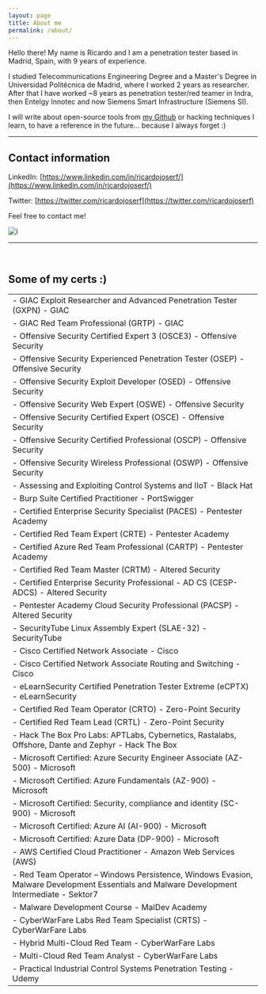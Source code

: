 ```yaml
---
layout: page
title: About me
permalink: /about/
---
```



Hello there! My name is Ricardo and I am a penetration tester based in Madrid, Spain, with 9 years of experience. 

I studied Telecommunications Engineering Degree and a Master's Degree in Universidad Politécnica de Madrid, where I worked 2 years as researcher. After that I have worked ~8 years as penetration tester/red teamer in Indra, then Entelgy Innotec and now Siemens Smart Infrastructure (Siemens SI).

I will write about open-source tools from [my Github](https://github.com/ricardojoserf) or hacking techniques I learn, to have a reference in the future... because I always forget :)

-------------------------------

## Contact information

LinkedIn: [https://www.linkedin.com/in/ricardojoserf/](https://www.linkedin.com/in/ricardojoserf/)

Twitter: [https://twitter.com/ricardojoserf](https://twitter.com/ricardojoserf)

Feel free to contact me!

![i](https://media.giphy.com/media/v1.Y2lkPTc5MGI3NjExNjliNTk4NTM3MjExZGQ4YzVlOGQ0MmQzNTFjYTFkNjYyMjYzNTVkOSZjdD1n/13HBDT4QSTpveU/giphy.gif)

-------------------------------

<br>

##  Some of my certs :)

|  |
|----------------|
| - GIAC Exploit Researcher and Advanced Penetration Tester (GXPN) - GIAC | 
| - GIAC Red Team Professional (GRTP) - GIAC | 
| - Offensive Security Certified Expert 3 (OSCE3) - Offensive Security | 
| - Offensive Security Experienced Penetration Tester (OSEP) - Offensive Security | 
| - Offensive Security Exploit Developer (OSED) - Offensive Security | 
| - Offensive Security Web Expert (OSWE) - Offensive Security | 
| - Offensive Security Certified Expert (OSCE) - Offensive Security | 
| - Offensive Security Certified Professional (OSCP) - Offensive Security | 
| - Offensive Security Wireless Professional (OSWP) - Offensive Security | 
| - Assessing and Exploiting Control Systems and IIoT - Black Hat | 
| - Burp Suite Certified Practitioner - PortSwigger | 
| - Certified Enterprise Security Specialist (PACES) - Pentester Academy | 
| - Certified Red Team Expert (CRTE) - Pentester Academy | 
| - Certified Azure Red Team Professional (CARTP) - Pentester Academy | 
| - Certified Red Team Master (CRTM) - Altered Security |
| - Certified Enterprise Security Professional - AD CS (CESP-ADCS) - Altered Security | 
| - Pentester Academy Cloud Security Professional (PACSP) - Altered Security | 
| - SecurityTube Linux Assembly Expert (SLAE-32) - SecurityTube | 
| - Cisco Certified Network Associate - Cisco | 
| - Cisco Certified Network Associate Routing and Switching - Cisco | 
| - eLearnSecurity Certified Penetration Tester Extreme (eCPTX) - eLearnSecurity | 
| - Certified Red Team Operator (CRTO) - Zero-Point Security | 
| - Certified Red Team Lead (CRTL) - Zero-Point Security | 
| - Hack The Box Pro Labs: APTLabs, Cybernetics, Rastalabs, Offshore, Dante and Zephyr - Hack The Box | 
| - Microsoft Certified: Azure Security Engineer Associate (AZ-500) - Microsoft | 
| - Microsoft Certified: Azure Fundamentals (AZ-900) - Microsoft | 
| - Microsoft Certified: Security, compliance and identity (SC-900) - Microsoft | 
| - Microsoft Certified: Azure AI (AI-900) - Microsoft | 
| - Microsoft Certified: Azure Data (DP-900) - Microsoft | 
| - AWS Certified Cloud Practitioner - Amazon Web Services (AWS) | 
| - Red Team Operator – Windows Persistence, Windows Evasion, Malware Development Essentials and Malware Development Intermediate - Sektor7 | 
| - Malware Development Course - MalDev Academy | 
| - CyberWarFare Labs Red Team Specialist (CRTS) - CyberWarFare Labs | 
| - Hybrid Multi-Cloud Red Team - CyberWarFare Labs |
| - Multi-Cloud Red Team Analyst - CyberWarFare Labs | 
| - Practical Industrial Control Systems Penetration Testing - Udemy | 

